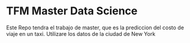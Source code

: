 # TFM Master Data Science

Este Repo tendra el trabajo de master, que es la prediccion del costo de viaje en un taxi. Utilizare los datos de la ciudad de New York 
